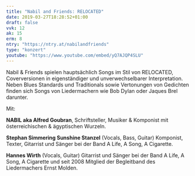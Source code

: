 ```yaml
---
title: "Nabil and Friends: RELOCATED"
date: 2019-03-27T18:28:52+01:00
draft: false
vvk: 12
ak: 15
erm: 8
ntry: "https://ntry.at/nabilandfriends"
type: "konzert"
youtube: "https://www.youtube.com/embed/yQ7AJQP4SLU"
---
```

Nabil & Friends spielen hauptsächlich Songs im Stil von RELOCATED, Coverversionen in eigenständiger und unverwechselbarer Interpretation. Neben Blues Standards und Traditionals sowie Vertonungen von Gedichten finden sich Songs von Liedermachern wie Bob Dylan oder Jaques Brel darunter.

Mit:

**NABIL aka Alfred Goubran**, Schriftsteller, Musiker & Komponist mit österreichischen & ägyptischen Wurzeln.

**Stephan Simmering Sunshine Stanzel** (Vocals, Bass, Guitar) Komponist, Texter, Gitarrist und Sänger bei der Band A Life, A Song, A Cigarette.

**Hannes Wirth** (Vocals, Guitar) Gitarrist und Sänger bei der Band A Life, A Song, A Cigarette und seit 2008 Mitglied der Begleitband des Liedermachers Ernst Molden.
